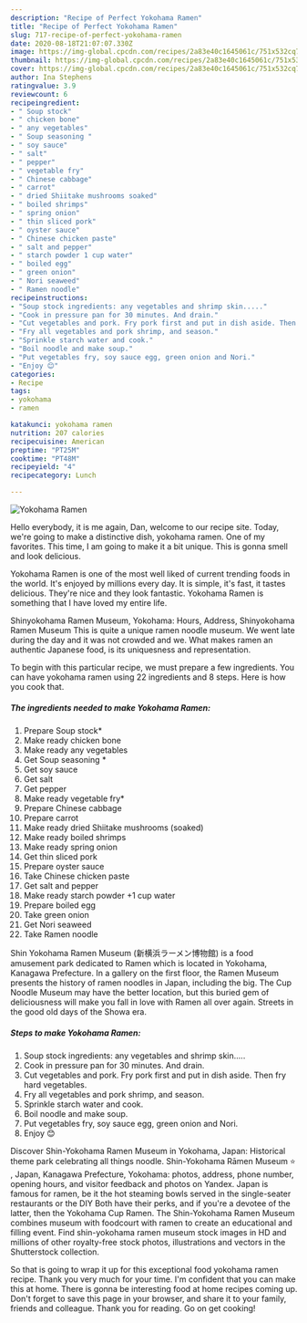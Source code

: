 ```yaml
---
description: "Recipe of Perfect Yokohama Ramen"
title: "Recipe of Perfect Yokohama Ramen"
slug: 717-recipe-of-perfect-yokohama-ramen
date: 2020-08-18T21:07:07.330Z
image: https://img-global.cpcdn.com/recipes/2a83e40c1645061c/751x532cq70/yokohama-ramen-recipe-main-photo.jpg
thumbnail: https://img-global.cpcdn.com/recipes/2a83e40c1645061c/751x532cq70/yokohama-ramen-recipe-main-photo.jpg
cover: https://img-global.cpcdn.com/recipes/2a83e40c1645061c/751x532cq70/yokohama-ramen-recipe-main-photo.jpg
author: Ina Stephens
ratingvalue: 3.9
reviewcount: 6
recipeingredient:
- " Soup stock"
- " chicken bone"
- " any vegetables"
- " Soup seasoning "
- " soy sauce"
- " salt"
- " pepper"
- " vegetable fry"
- " Chinese cabbage"
- " carrot"
- " dried Shiitake mushrooms soaked"
- " boiled shrimps"
- " spring onion"
- " thin sliced pork"
- " oyster sauce"
- " Chinese chicken paste"
- " salt and pepper"
- " starch powder 1 cup water"
- " boiled egg"
- " green onion"
- " Nori seaweed"
- " Ramen noodle"
recipeinstructions:
- "Soup stock ingredients: any vegetables and shrimp skin....."
- "Cook in pressure pan for 30 minutes. And drain."
- "Cut vegetables and pork. Fry pork first and put in dish aside. Then fry hard vegetables."
- "Fry all vegetables and pork shrimp, and season."
- "Sprinkle starch water and cook."
- "Boil noodle and make soup."
- "Put vegetables fry, soy sauce egg, green onion and Nori."
- "Enjoy 😊"
categories:
- Recipe
tags:
- yokohama
- ramen

katakunci: yokohama ramen 
nutrition: 207 calories
recipecuisine: American
preptime: "PT25M"
cooktime: "PT48M"
recipeyield: "4"
recipecategory: Lunch

---
```



![Yokohama Ramen](https://img-global.cpcdn.com/recipes/2a83e40c1645061c/751x532cq70/yokohama-ramen-recipe-main-photo.jpg)

Hello everybody, it is me again, Dan, welcome to our recipe site. Today, we're going to make a distinctive dish, yokohama ramen. One of my favorites. This time, I am going to make it a bit unique. This is gonna smell and look delicious.

Yokohama Ramen is one of the most well liked of current trending foods in the world. It's enjoyed by millions every day. It is simple, it's fast, it tastes delicious. They're nice and they look fantastic. Yokohama Ramen is something that I have loved my entire life.

Shinyokohama Ramen Museum, Yokohama: Hours, Address, Shinyokohama Ramen Museum This is quite a unique ramen noodle museum. We went late during the day and it was not crowded and we. What makes ramen an authentic Japanese food, is its uniquesness and representation.


To begin with this particular recipe, we must prepare a few ingredients. You can have yokohama ramen using 22 ingredients and 8 steps. Here is how you cook that.

<!--inarticleads1-->

##### The ingredients needed to make Yokohama Ramen:

1. Prepare  Soup stock*
1. Make ready  chicken bone
1. Make ready  any vegetables
1. Get  Soup seasoning *
1. Get  soy sauce
1. Get  salt
1. Get  pepper
1. Make ready  vegetable fry*
1. Prepare  Chinese cabbage
1. Prepare  carrot
1. Make ready  dried Shiitake mushrooms (soaked)
1. Make ready  boiled shrimps
1. Make ready  spring onion
1. Get  thin sliced pork
1. Prepare  oyster sauce
1. Take  Chinese chicken paste
1. Get  salt and pepper
1. Make ready  starch powder +1 cup water
1. Prepare  boiled egg
1. Take  green onion
1. Get  Nori seaweed
1. Take  Ramen noodle


Shin Yokohama Ramen Museum (新横浜ラーメン博物館) is a food amusement park dedicated to Ramen which is located in Yokohama, Kanagawa Prefecture. In a gallery on the first floor, the Ramen Museum presents the history of ramen noodles in Japan, including the big. The Cup Noodle Museum may have the better location, but this buried gem of deliciousness will make you fall in love with Ramen all over again. Streets in the good old days of the Showa era. 

<!--inarticleads2-->

##### Steps to make Yokohama Ramen:

1. Soup stock ingredients: any vegetables and shrimp skin.....
1. Cook in pressure pan for 30 minutes. And drain.
1. Cut vegetables and pork. Fry pork first and put in dish aside. Then fry hard vegetables.
1. Fry all vegetables and pork shrimp, and season.
1. Sprinkle starch water and cook.
1. Boil noodle and make soup.
1. Put vegetables fry, soy sauce egg, green onion and Nori.
1. Enjoy 😊


Discover Shin-Yokohama Ramen Museum in Yokohama, Japan: Historical theme park celebrating all things noodle. Shin-Yokohama Rāmen Museum ⭐ , Japan, Kanagawa Prefecture, Yokohama: photos, address, phone number, opening hours, and visitor feedback and photos on Yandex. Japan is famous for ramen, be it the hot steaming bowls served in the single-seater restaurants or the DIY Both have their perks, and if you&#39;re a devotee of the latter, then the Yokohama Cup Ramen. The Shin-Yokohama Ramen Museum combines museum with foodcourt with ramen to create an educational and filling event. Find shin-yokohama ramen museum stock images in HD and millions of other royalty-free stock photos, illustrations and vectors in the Shutterstock collection. 

So that is going to wrap it up for this exceptional food yokohama ramen recipe. Thank you very much for your time. I'm confident that you can make this at home. There is gonna be interesting food at home recipes coming up. Don't forget to save this page in your browser, and share it to your family, friends and colleague. Thank you for reading. Go on get cooking!
